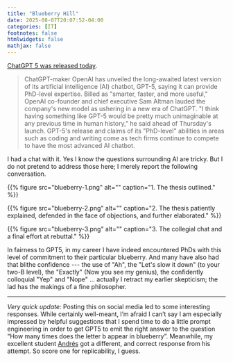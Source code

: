 ```yaml
---
title: "Blueberry Hill"
date: 2025-08-07T20:07:52-04:00
categories: [IT]
footnotes: false
htmlwidgets: false
mathjax: false
---
```



[ChatGPT 5 was released today](https://www.bbc.com/news/articles/cy5prvgw0r1o). 


> ChatGPT-maker OpenAI has unveiled the long-awaited latest version of its artificial intelligence (AI) chatbot, GPT-5, saying it can provide PhD-level expertise. Billed as "smarter, faster, and more useful," OpenAI co-founder and chief executive Sam Altman lauded the company's new model as ushering in a new era of ChatGPT. "I think having something like GPT-5 would be pretty much unimaginable at any previous time in human history," he said ahead of Thursday's launch. GPT-5's release and claims of its "PhD-level" abilities in areas such as coding and writing come as tech firms continue to compete to have the most advanced AI chatbot.


I had a chat with it. Yes I know the questions surrounding AI are tricky. But I do not pretend to address those here; I merely report the following conversation.


{{% figure src="blueberry-1.png" alt="" caption="1. The thesis outlined." %}}


{{% figure src="blueberry-2.png" alt="" caption="2. The thesis patiently explained, defended in the face of objections, and further elaborated." %}}


{{% figure src="blueberry-3.png" alt="" caption="3. The collegial chat and a final effort at rebuttal." %}}

In fairness to GPT5, in my career I have indeed encountered PhDs with this level of commitment to their particular blueberry. And many have also had that blithe confidence --- the use of "Ah", the "Let's slow it down" (to your two-B level), the "Exactly" (Now you see my genius), the confidently colloquial "Yep" and "Nope" ... actually I retract my earlier skepticism; the lad has the makings of a fine philosopher.

***

_Very quick update:_ Posting this on social media led to some interesting responses. While certainly well-meant, I’m afraid I can’t say I am especially impressed by helpful suggestions that I spend time to do a little prompt engineering in order to get GPT5 to emit the right answer to the question “How many times does the letter b appear in blueberry”. Meanwhile, my excellent student [Andrés](https://acastroaraujo.github.io/blog/) got a different, and correct response from his attempt. So score one for replicability, I guess.
